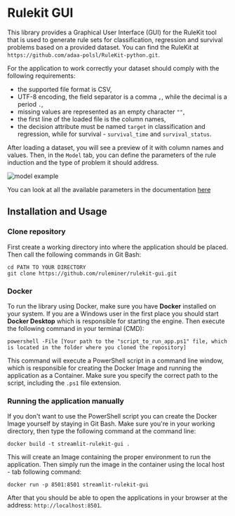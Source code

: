 # Rulekit GUI

This library provides a Graphical User Interface (GUI) for the RuleKit tool that is used 
to generate rule sets for classification, regression and survival problems based on a provided dataset.
You can find the RuleKit at `https://github.com/adaa-polsl/RuleKit-python.git`.

For the application to work correctly your dataset should comply with the following requirements:
- the supported file format is CSV,
- UTF-8 encoding, the field separator is a comma `,`, while the decimal is a period `.`,
- missing values are represented as an empty character `""`,
- the first line of the loaded file is the column names,
- the decision attribute must be named `target` in classification and regression, 
   while for survival - `survival_time` and `survival_status`.

After loading a dataset, you will see a preview of it with column names and values. 
Then, in the `Model` tab, you can define the parameters of the rule induction and the type of problem it should address.

![model example](https://github.com/ruleminer/rulekit-gui/assets/150140698/72a90ce6-791a-45c7-91ee-7965ffee8c16)


You can look at all the available parameters in the documentation [here](https://adaa-polsl.github.io/RuleKit-python/v1.7.6/index.html)


## Installation and Usage
### Clone repository
First create a working directory into where the application should be placed. 
Then call the following commands in Git Bash:

```
cd PATH TO YOUR DIRECTORY
git clone https://github.com/ruleminer/rulekit-gui.git
```

### Docker

To run the library using Docker, make sure you have **Docker** installed on your system. 
If you are a Windows user in the first place you should start **Docker Desktop** which is responsible for starting the engine.
Then execute the following command in your terminal (CMD):

```
powershell -File [Your path to the "script_to_run_app.ps1" file, which is located in the folder where you cloned the repository]
```

This command will execute a PowerShell script in a command line window, which is responsible 
for creating the Docker Image and running the application as a Container. Make sure you specify the correct 
path to the script, including the `.ps1` file extension.


### Running the application manually
If you don't want to use the PowerShell script you can create the Docker Image yourself by staying in Git Bash.
Make sure you're in your working directory, then type the following command at the command line:

```
docker build -t streamlit-rulekit-gui .
```

This will create an Image containing the proper environment to run the application. 
Then simply run the image in the container using the local host - tab following command:

```
docker run -p 8501:8501 streamlit-rulekit-gui
```

After that you should be able to open the applications in your browser at the address: `http://localhost:8501`.
